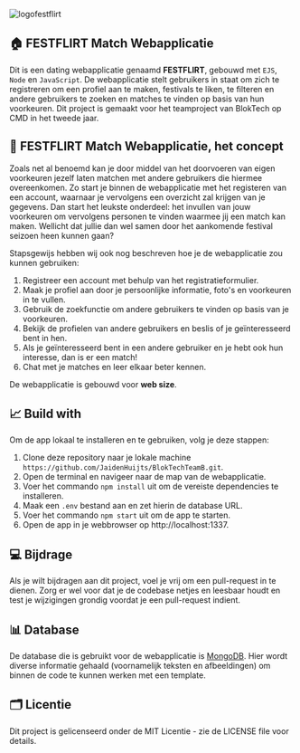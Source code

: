 ![logofestflirt](https://user-images.githubusercontent.com/112852776/228005064-731b87de-c8a5-4c35-bc4f-06c45c6e2ede.png)



🏠 ****FESTFLIRT Match Webapplicatie****
----
Dit is een dating webapplicatie genaamd **FESTFLIRT**, gebouwd met ```EJS```, ```Node``` en ```JavaScript```. De webapplicatie stelt gebruikers in staat om zich te registreren om een profiel aan te maken, festivals te liken, te filteren en andere gebruikers te zoeken en matches te vinden op basis van hun voorkeuren. Dit project is gemaakt voor het teamproject van BlokTech op CMD in het tweede jaar.

📝 ****FESTFLIRT Match Webapplicatie, het concept****
----
Zoals net al benoemd kan je door middel van het doorvoeren van eigen voorkeuren jezelf laten matchen met andere gebruikers die hiermee overeenkomen. Zo start je binnen de webapplicatie met het registeren van een account, waarnaar je vervolgens een overzicht zal krijgen van je gegevens. Dan start het leukste onderdeel: het invullen van jouw voorkeuren om vervolgens personen te vinden waarmee jij een match kan maken. Wellicht dat jullie dan wel samen door het aankomende festival seizoen heen kunnen gaan?

Stapsgewijs hebben wij ook nog beschreven hoe je de webapplicatie zou kunnen gebruiken:
1. Registreer een account met behulp van het registratieformulier.
1. Maak je profiel aan door je persoonlijke informatie, foto's en voorkeuren in te vullen.
1. Gebruik de zoekfunctie om andere gebruikers te vinden op basis van je voorkeuren.
1. Bekijk de profielen van andere gebruikers en beslis of je geïnteresseerd bent in hen.
1. Als je geïnteresseerd bent in een andere gebruiker en je hebt ook hun interesse, dan is er een match!
1. Chat met je matches en leer elkaar beter kennen.

De webapplicatie is gebouwd voor **web size**.

📈 ****Build with****
----
Om de app lokaal te installeren en te gebruiken, volg je deze stappen:

1. Clone deze repository naar je lokale machine ```https://github.com/JaidenHuijts/BlokTechTeamB.git```.
2. Open de terminal en navigeer naar de map van de webapplicatie.
3. Voer het commando ```npm install``` uit om de vereiste dependencies te installeren.
4. Maak een ```.env``` bestand aan en zet hierin de database URL.
5. Voer het commando ```npm start``` uit om de app te starten.
6. Open de app in je webbrowser op http://localhost:1337. 


💻 ****Bijdrage****
----
Als je wilt bijdragen aan dit project, voel je vrij om een pull-request in te dienen. Zorg er wel voor dat je de codebase netjes en leesbaar houdt en test je wijzigingen grondig voordat je een pull-request indient.

📊 ****Database****
----
De database die is gebruikt voor de webapplicatie is [MongoDB](https://www.mongodb.com). Hier wordt diverse informatie gehaald (voornamelijk teksten en afbeeldingen) om binnen de code te kunnen werken met een template. 


🗂 ****Licentie****
----
Dit project is gelicenseerd onder de MIT Licentie - zie de LICENSE file voor details.
